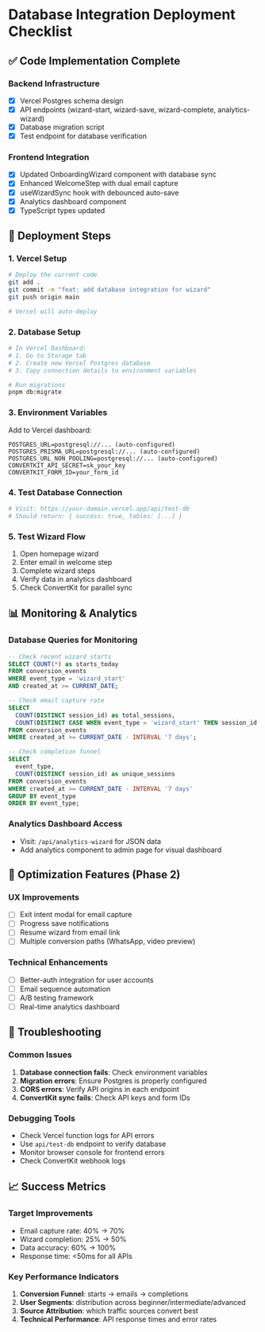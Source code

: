 # Database Integration Deployment Checklist

## ✅ Code Implementation Complete

### Backend Infrastructure
- [x] Vercel Postgres schema design
- [x] API endpoints (wizard-start, wizard-save, wizard-complete, analytics-wizard)
- [x] Database migration script
- [x] Test endpoint for database verification

### Frontend Integration
- [x] Updated OnboardingWizard component with database sync
- [x] Enhanced WelcomeStep with dual email capture
- [x] useWizardSync hook with debounced auto-save
- [x] Analytics dashboard component
- [x] TypeScript types updated

## 🚀 Deployment Steps

### 1. Vercel Setup
```bash
# Deploy the current code
git add .
git commit -m "feat: add database integration for wizard"
git push origin main

# Vercel will auto-deploy
```

### 2. Database Setup
```bash
# In Vercel Dashboard:
# 1. Go to Storage tab
# 2. Create new Vercel Postgres database
# 3. Copy connection details to environment variables

# Run migrations
pnpm db:migrate
```

### 3. Environment Variables
Add to Vercel dashboard:
```
POSTGRES_URL=postgresql://... (auto-configured)
POSTGRES_PRISMA_URL=postgresql://... (auto-configured)
POSTGRES_URL_NON_POOLING=postgresql://... (auto-configured)
CONVERTKIT_API_SECRET=sk_your_key
CONVERTKIT_FORM_ID=your_form_id
```

### 4. Test Database Connection
```bash
# Visit: https://your-domain.vercel.app/api/test-db
# Should return: { success: true, tables: [...] }
```

### 5. Test Wizard Flow
1. Open homepage wizard
2. Enter email in welcome step
3. Complete wizard steps
4. Verify data in analytics dashboard
5. Check ConvertKit for parallel sync

## 📊 Monitoring & Analytics

### Database Queries for Monitoring
```sql
-- Check recent wizard starts
SELECT COUNT(*) as starts_today 
FROM conversion_events 
WHERE event_type = 'wizard_start' 
AND created_at >= CURRENT_DATE;

-- Check email capture rate
SELECT 
  COUNT(DISTINCT session_id) as total_sessions,
  COUNT(DISTINCT CASE WHEN event_type = 'wizard_start' THEN session_id END) as email_captures
FROM conversion_events 
WHERE created_at >= CURRENT_DATE - INTERVAL '7 days';

-- Check completion funnel
SELECT 
  event_type, 
  COUNT(DISTINCT session_id) as unique_sessions
FROM conversion_events 
WHERE created_at >= CURRENT_DATE - INTERVAL '7 days'
GROUP BY event_type
ORDER BY event_type;
```

### Analytics Dashboard Access
- Visit: `/api/analytics-wizard` for JSON data
- Add analytics component to admin page for visual dashboard

## 🔧 Optimization Features (Phase 2)

### UX Improvements
- [ ] Exit intent modal for email capture
- [ ] Progress save notifications
- [ ] Resume wizard from email link
- [ ] Multiple conversion paths (WhatsApp, video preview)

### Technical Enhancements  
- [ ] Better-auth integration for user accounts
- [ ] Email sequence automation
- [ ] A/B testing framework
- [ ] Real-time analytics dashboard

## 🐛 Troubleshooting

### Common Issues
1. **Database connection fails**: Check environment variables
2. **Migration errors**: Ensure Postgres is properly configured
3. **CORS errors**: Verify API origins in each endpoint
4. **ConvertKit sync fails**: Check API keys and form IDs

### Debugging Tools
- Check Vercel function logs for API errors
- Use `api/test-db` endpoint to verify database
- Monitor browser console for frontend errors
- Check ConvertKit webhook logs

## 📈 Success Metrics

### Target Improvements
- Email capture rate: 40% → 70%
- Wizard completion: 25% → 50%
- Data accuracy: 60% → 100%
- Response time: <50ms for all APIs

### Key Performance Indicators
1. **Conversion Funnel**: starts → emails → completions
2. **User Segments**: distribution across beginner/intermediate/advanced
3. **Source Attribution**: which traffic sources convert best
4. **Technical Performance**: API response times and error rates